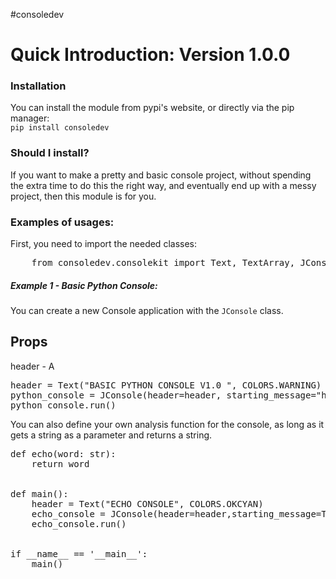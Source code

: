 #consoledev
<h1>Quick Introduction: Version 1.0.0</h1>
<h3>Installation</h3>
You can install the module from pypi's website, or 
directly via the pip manager: <br/>
<code>pip install consoledev</code>
<br/>
<h3>Should I install?</h3>
If you want to make a pretty and basic console project, without 
spending the extra time to do this the right way, and eventually end up
with a messy project, then this module is for you. <br/>

<h3>Examples of usages:</h3>
First, you need to import the needed classes:
<pre lang="python">
    from consoledev.consolekit import Text, TextArray, JConsole, COLORS
</pre>
<h5>Example 1 - Basic Python Console:</h5>
<p>You can create a new Console application with the <code>JConsole</code> class.
</p>
<h2>Props</h2>
header - A 
<pre lang="python">
header = Text("BASIC PYTHON CONSOLE V1.0 ", COLORS.WARNING)
python_console = JConsole(header=header, starting_message="hello and welcome !", ending_message=" goodbye !")
python_console.run()
</pre>
You can also define your own analysis function for the console, 
as long as it gets a string as a parameter and returns a string.
<pre  lang="python">
def echo(word: str):
    return word
    <br/>
def main():
    header = Text("ECHO CONSOLE", COLORS.OKCYAN)
    echo_console = JConsole(header=header,starting_message=Text("welcome!",COLORS.CYELLOW),analysis_function=echo)
    echo_console.run()
    <br/>
if __name__ == '__main__':
    main()
</pre>
